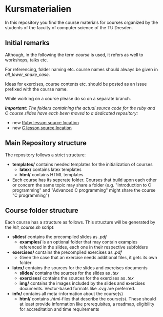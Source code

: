 # Kursmaterialien
In this repository you find the course materials for courses organized by the students of the faculty of computer science of the TU Dresden.


## Initial remarks
Although, in the following the term *course* is used, it refers as well to workshops, talks etc.

For referencing, folder naming etc. course names should always be given in *all_lower_snake_case*.

Ideas for exercises, course contents etc. should be posted as an issue prefixed with the course name.

While working on a course please do so on a separate branch.

_**Important:**
The folders containing the actual source code for the ruby and C course slides have each been moved to a dedicated repository:_
- new [Ruby lesson source location](https://github.com/fsr/ruby-lessons)
- new [C lesson source location](https://github.com/fsr/c-lessons)

## Main Repository structure
The repository follows a strict structure:
* **templates/** contains needed templates for the initialization of courses
  * **latex/** contains latex templates
  * **html/** contains HTML templates
* Each course has its seperate folder. Courses that build upon each other or concern the same topic may share a folder (e.g. "Introduction to C programming" and "Advanced C programming" might share the course "C programming")

## Course folder structure
Each course has a structure as follows. This structure will be generated by the *init_course.sh* script:
* **slides/** contains the precompiled slides as *.pdf*
  * **examples/** is an optional folder that may contain examples referenced in the slides, each one in their respective subfolders
* **exercises/** contains the precompiled exercises as *.pdf*
  * Given the case that an exercise needs additional files, it gets its own folder
* **latex/** contains the sources for the slides and exercises documents
  * **slides/** contains the sources for the slides as *.tex*
  * **exercises/** contains the sources for the exercises as *.tex*
  * **img/** contains the images included by the slides and exercises documents. Vector-based formats like *.svg* are preferred.
* **info/** contains all meta-information about the course(s)
  * **html/** contains *.html*-files that describe the course(s). These should at least provide information like prerequisites, a roadmap, eligibility for accreditation and time requirements
